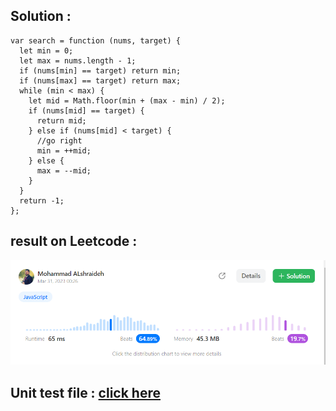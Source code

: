 ## Solution : 
```
var search = function (nums, target) {
  let min = 0;
  let max = nums.length - 1;
  if (nums[min] == target) return min;
  if (nums[max] == target) return max;
  while (min < max) {
    let mid = Math.floor(min + (max - min) / 2);
    if (nums[mid] == target) {
      return mid;
    } else if (nums[mid] < target) {
      //go right
      min = ++mid;
    } else {
      max = --mid;
    }
  }
  return -1;
};
```
## result on Leetcode : 
![binary search](../assets/binarySearch.png)

## Unit test file : [click here](binarySearch.test.js)

